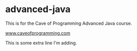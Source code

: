 # advanced-java
This is for the Cave of Programming Advanced Java course.

www.caveofprogramming.com

This is some extra line I'm adding.